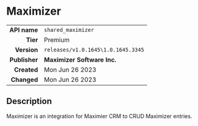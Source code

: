 # Maximizer
| | |
|-:|-|
|**API name**|`shared_maximizer`|
|**Tier**|Premium|
|**Version**|`releases/v1.0.1645\1.0.1645.3345`|
|**Publisher**|**Maximizer Software Inc.**|
|**Created**|Mon Jun 26 2023|
|**Changed**|Mon Jun 26 2023|

## Description
Maximizer is an integration for Maximier CRM to CRUD Maximizer entries.
